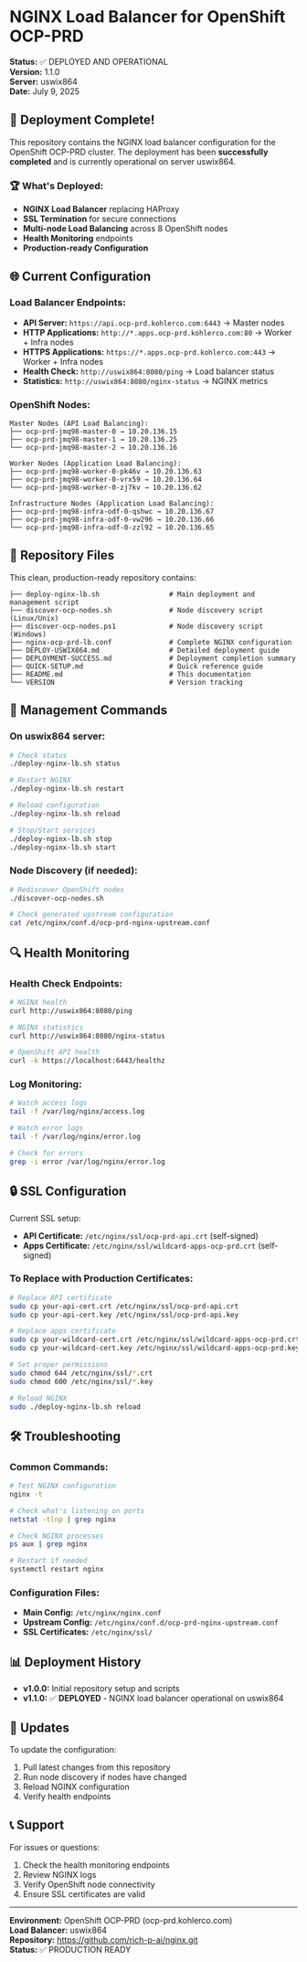 # NGINX Load Balancer for OpenShift OCP-PRD

**Status:** ✅ DEPLOYED AND OPERATIONAL  
**Version:** 1.1.0  
**Server:** uswix864  
**Date:** July 9, 2025

## 🎉 Deployment Complete!

This repository contains the NGINX load balancer configuration for the OpenShift OCP-PRD cluster. The deployment has been **successfully completed** and is currently operational on server uswix864.

### 🏆 What's Deployed:
- **NGINX Load Balancer** replacing HAProxy
- **SSL Termination** for secure connections
- **Multi-node Load Balancing** across 8 OpenShift nodes
- **Health Monitoring** endpoints
- **Production-ready Configuration**

## 🌐 Current Configuration

### **Load Balancer Endpoints:**
- **API Server:** `https://api.ocp-prd.kohlerco.com:6443` → Master nodes
- **HTTP Applications:** `http://*.apps.ocp-prd.kohlerco.com:80` → Worker + Infra nodes
- **HTTPS Applications:** `https://*.apps.ocp-prd.kohlerco.com:443` → Worker + Infra nodes
- **Health Check:** `http://uswix864:8080/ping` → Load balancer status
- **Statistics:** `http://uswix864:8080/nginx-status` → NGINX metrics

### **OpenShift Nodes:**
```
Master Nodes (API Load Balancing):
├── ocp-prd-jmq98-master-0 → 10.20.136.15
├── ocp-prd-jmq98-master-1 → 10.20.136.25
└── ocp-prd-jmq98-master-2 → 10.20.136.16

Worker Nodes (Application Load Balancing):
├── ocp-prd-jmq98-worker-0-pk46v → 10.20.136.63
├── ocp-prd-jmq98-worker-0-vrx59 → 10.20.136.64
└── ocp-prd-jmq98-worker-0-zj7kv → 10.20.136.62

Infrastructure Nodes (Application Load Balancing):
├── ocp-prd-jmq98-infra-odf-0-qshwc → 10.20.136.67
├── ocp-prd-jmq98-infra-odf-0-vw296 → 10.20.136.66
└── ocp-prd-jmq98-infra-odf-0-zzl92 → 10.20.136.65
```

## 📁 Repository Files

This clean, production-ready repository contains:

```
├── deploy-nginx-lb.sh                 # Main deployment and management script
├── discover-ocp-nodes.sh              # Node discovery script (Linux/Unix)
├── discover-ocp-nodes.ps1             # Node discovery script (Windows)
├── nginx-ocp-prd-lb.conf              # Complete NGINX configuration
├── DEPLOY-USWIX864.md                 # Detailed deployment guide
├── DEPLOYMENT-SUCCESS.md              # Deployment completion summary
├── QUICK-SETUP.md                     # Quick reference guide
├── README.md                          # This documentation
└── VERSION                            # Version tracking
```

## 🔧 Management Commands

### **On uswix864 server:**
```bash
# Check status
./deploy-nginx-lb.sh status

# Restart NGINX
./deploy-nginx-lb.sh restart

# Reload configuration
./deploy-nginx-lb.sh reload

# Stop/Start services
./deploy-nginx-lb.sh stop
./deploy-nginx-lb.sh start
```

### **Node Discovery (if needed):**
```bash
# Rediscover OpenShift nodes
./discover-ocp-nodes.sh

# Check generated upstream configuration
cat /etc/nginx/conf.d/ocp-prd-nginx-upstream.conf
```

## 🔍 Health Monitoring

### **Health Check Endpoints:**
```bash
# NGINX health
curl http://uswix864:8080/ping

# NGINX statistics
curl http://uswix864:8080/nginx-status

# OpenShift API health
curl -k https://localhost:6443/healthz
```

### **Log Monitoring:**
```bash
# Watch access logs
tail -f /var/log/nginx/access.log

# Watch error logs
tail -f /var/log/nginx/error.log

# Check for errors
grep -i error /var/log/nginx/error.log
```

## 🔒 SSL Configuration

Current SSL setup:
- **API Certificate:** `/etc/nginx/ssl/ocp-prd-api.crt` (self-signed)
- **Apps Certificate:** `/etc/nginx/ssl/wildcard-apps-ocp-prd.crt` (self-signed)

### **To Replace with Production Certificates:**
```bash
# Replace API certificate
sudo cp your-api-cert.crt /etc/nginx/ssl/ocp-prd-api.crt
sudo cp your-api-cert.key /etc/nginx/ssl/ocp-prd-api.key

# Replace apps certificate
sudo cp your-wildcard-cert.crt /etc/nginx/ssl/wildcard-apps-ocp-prd.crt
sudo cp your-wildcard-cert.key /etc/nginx/ssl/wildcard-apps-ocp-prd.key

# Set proper permissions
sudo chmod 644 /etc/nginx/ssl/*.crt
sudo chmod 600 /etc/nginx/ssl/*.key

# Reload NGINX
sudo ./deploy-nginx-lb.sh reload
```

## 🛠️ Troubleshooting

### **Common Commands:**
```bash
# Test NGINX configuration
nginx -t

# Check what's listening on ports
netstat -tlnp | grep nginx

# Check NGINX processes
ps aux | grep nginx

# Restart if needed
systemctl restart nginx
```

### **Configuration Files:**
- **Main Config:** `/etc/nginx/nginx.conf`
- **Upstream Config:** `/etc/nginx/conf.d/ocp-prd-nginx-upstream.conf`
- **SSL Certificates:** `/etc/nginx/ssl/`

## 📊 Deployment History

- **v1.0.0:** Initial repository setup and scripts
- **v1.1.0:** ✅ **DEPLOYED** - NGINX load balancer operational on uswix864

## 🔄 Updates

To update the configuration:
1. Pull latest changes from this repository
2. Run node discovery if nodes have changed
3. Reload NGINX configuration
4. Verify health endpoints

## 📞 Support

For issues or questions:
1. Check the health monitoring endpoints
2. Review NGINX logs
3. Verify OpenShift node connectivity
4. Ensure SSL certificates are valid

---

**Environment:** OpenShift OCP-PRD (ocp-prd.kohlerco.com)  
**Load Balancer:** uswix864  
**Repository:** https://github.com/rich-p-ai/nginx.git  
**Status:** ✅ PRODUCTION READY

